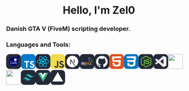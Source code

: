 <h1 align="center">Hello, I'm Zel0</h1>
<h3>Danish GTA V (FiveM) scripting developer.</h3>

### Languages and Tools:
<img src="https://github.com/tandpfun/skill-icons/blob/main/icons/Lua-Dark.svg" width="40" height="40"><img src="https://github.com/tandpfun/skill-icons/blob/main/icons/TypeScript.svg" width="40" height="40"><img src="https://github.com/tandpfun/skill-icons/blob/main/icons/React-Dark.svg" width="40" height="40"><img src="https://github.com/tandpfun/skill-icons/blob/main/icons/JavaScript.svg" width="40" height="40"><img src="https://github.com/tandpfun/skill-icons/blob/main/icons/NextJS-Dark.svg" width="40" height="40"><img src="https://github.com/tandpfun/skill-icons/blob/main/icons/MySQL-Dark.svg" width="40" height="40"><img src="https://github.com/tandpfun/skill-icons/blob/main/icons/Github-Dark.svg" width="40" height="40"><img src="https://github.com/tandpfun/skill-icons/blob/main/icons/HTML.svg" width="40" height="40"><img src="https://github.com/tandpfun/skill-icons/blob/main/icons/CSS.svg" width="40" height="40"><img src="https://github.com/tandpfun/skill-icons/blob/main/icons/NodeJS-Dark.svg" width="40" height="40"><img src="https://github.com/tandpfun/skill-icons/blob/main/icons/VSCode-Dark.svg" width="40" height="40"><img src="https://github.com/tandpfun/skill-icons/blob/main/icons/Npm-Dark.svg" width="40" height="40"><img src="https://github.com/tandpfun/skill-icons/blob/main/icons/Pnpm-Dark.svg" width="40" height="40"><img src="https://github.com/tandpfun/skill-icons/blob/main/icons/TailwindCSS-Dark.svg" width="40" height="40"><img src="https://github.com/tandpfun/skill-icons/blob/main/icons/VueJS-Dark.svg" width="40" height="40"><img src="https://github.com/tandpfun/skill-icons/blob/main/icons/Vercel-Dark.svg" width="40" height="40">
